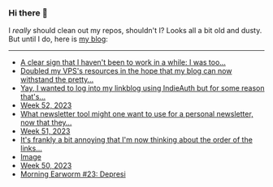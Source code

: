 ### Hi there 👋

I _really_ should clean out my repos, shouldn't I? Looks all a bit old and dusty. But until I do, here is [my blog](https://lostfocus.de/):

--- 

<!-- POST-LIST:START -->
- [A clear sign that I haven&#39;t been to work in a while: I was too…](https://lostfocus.de/2024/01/05/231944/)
- [Doubled my VPS&#39;s resources in the hope that my blog can now withstand the pretty…](https://lostfocus.de/2023/12/31/231935/)
- [Yay, I wanted to log into my linkblog using IndieAuth but for some reason that&#39;s…](https://lostfocus.de/2023/12/31/231932/)
- [Week 52, 2023](https://lostfocus.de/2023/12/31/week-52-2023/)
- [What newsletter tool might one want to use for a personal newsletter, now that they…](https://lostfocus.de/2023/12/27/231923/)
- [Week 51, 2023](https://lostfocus.de/2023/12/26/week-51-2023/)
- [It&#39;s frankly a bit annoying that I&#39;m now thinking about the order of the links…](https://lostfocus.de/2023/12/26/231897/)
- [Image](https://lostfocus.de/2023/12/25/231892/)
- [Week 50, 2023](https://lostfocus.de/2023/12/17/week-50-2023/)
- [Morning Earworm #23: Depresi](https://lostfocus.de/2023/12/16/morning-earworm-23-depresi/)
<!-- POST-LIST:END -->

<!--
**lostfocus/lostfocus** is a ✨ _special_ ✨ repository because its `README.md` (this file) appears on your GitHub profile.

Here are some ideas to get you started:

- 🔭 I’m currently working on ...
- 🌱 I’m currently learning ...
- 👯 I’m looking to collaborate on ...
- 🤔 I’m looking for help with ...
- 💬 Ask me about ...
- 📫 How to reach me: ...
- 😄 Pronouns: ...
- ⚡ Fun fact: ...
-->

